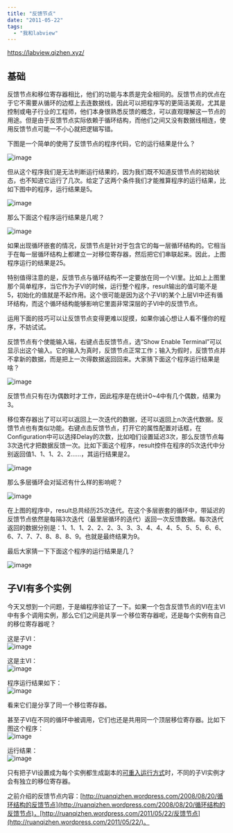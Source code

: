 ```yaml
---
title: "反馈节点"
date: "2011-05-22"
tags: 
  - "我和labview"
---
```


https://labview.qizhen.xyz/

## 基础

反馈节点和移位寄存器相比，他们的功能与本质是完全相同的。反馈节点的优点在于它不需要从循环的边框上去连数据线，因此可以把程序写的更简洁美观，尤其是控制或电子行业的工程师，他们本身很熟悉反馈的概念，可以直观理解这一节点的用途。但是由于反馈节点实际依赖于循环结构，而他们之间又没有数据线相连，使用反馈节点可能一不小心就把逻辑写错。

下图是一个简单的使用了反馈节点的程序代码，它的运行结果是什么？

![image](images/image3.png "image")

但从这个程序我们是无法判断运行结果的，因为我们既不知道反馈节点的初始状态，也不知道它运行了几次。给定了这两个条件我们才能推算程序的运行结果，比如下图中的程序，运行结果是5。

![image](images/image4.png "image")

那么下面这个程序运行结果是几呢？

![image](images/image5.png "image")

如果出现循环嵌套的情况，反馈节点是针对于包含它的每一层循环结构的。它相当于在每一层循环结构上都建立一对移位寄存器，然后把它们串联起来。因此，上图程序运行的结果是25。

特别值得注意的是，反馈节点与循环结构不一定要放在同一个VI里。比如上上图里那个简单程序，当它作为子VI的时候，运行整个程序，result输出的值可能不是5，初始化的值就是不起作用。这个很可能是因为这个子VI的某个上层VI中还有循环结构，而这个循环结构能够影响它里面非常深层的子VI中的反馈节点。

运用下面的技巧可以让反馈节点变得更难以捉摸，如果你诚心想让人看不懂你的程序，不妨试试。

反馈节点有个使能输入端，右键点击反馈节点，选“Show Enable Terminal”可以显示出这个输入。它的输入为真时，反馈节点正常工作；输入为假时，反馈节点并不拿新的数据，而是把上一次得数据返回回来。大家猜下面这个程序运行结果是啥？

![image](images/image6.png "image")

反馈节点只有在i为偶数时才工作，因此程序是在统计0~4中有几个偶数，结果为3。

移位寄存器出了可以可以返回上一次迭代的数据，还可以返回上n次迭代数据。反馈节点也有类似功能。右键点击反馈节点，打开它的属性配置对话框，在Configuration中可以选择Delay的次数，比如咱们设置延迟3次，那么反馈节点每3次迭代才把数据反馈一次。比如下面这个程序，result控件在程序的5次迭代中分别返回值1、1、1、2、2……，其运行结果是2。

![image](images/image7.png "image")

那么多层循环会对延迟有什么样的影响呢？

![image](images/image8.png "image")

在上图的程序中，result总共经历25次迭代。在这个多层嵌套的循环中，带延迟的反馈节点依然是每隔3次迭代（最里层循环的迭代）返回一次反馈数据。每次迭代返回的数据分别是：1、1、1、2、2、2、3、3、3、4、4、4、5、5、5、6、6、6、7、7、7、8、8、8、9。也就是最终结果为9。

最后大家猜一下下面这个程序的运行结果是几？

![image](images/image9.png "image")

## 子VI有多个实例


今天又想到一个问题，于是编程序验证了一下。如果一个包含反馈节点的VI在主VI中有多个调用实例，那么它们之间是共享一个移位寄存器呢，还是每个实例有自己的移位寄存器呢？

这是子VI：  
![image](images/image.png "image")

这是主VI：  
![image](images/image1.png "image")

程序运行结果如下：  
![image](images/image2.png "image")

看来它们是分享了同一个移位寄存器。

甚至子VI在不同的循环中被调用，它们也还是共用同一个顶层移位寄存器。比如下图这个程序：  
![image](images/image33.png "image")

运行结果：  
![image](images/image34.png "image")

只有把子VI设置成为每个实例都生成副本的[可重入运行方式](http://ruanqizhen.wordpress.com/2006/07/19/%E5%A6%82%E4%BD%95%E4%BD%BF%E7%94%A8-vi-%E7%9A%84%E9%87%8D%E5%85%A5%E5%B1%9E%E6%80%A7%EF%BC%88reentrant%EF%BC%89/)时，不同的子VI实例才会有独立的移位寄存器。

之前介绍的反馈节点内容：[http://ruanqizhen.wordpress.com/2008/08/20/循环结构的反馈节点](http://ruanqizhen.wordpress.com/2008/08/20/循环结构的反馈节点)，[http://ruanqizhen.wordpress.com/2011/05/22/反馈节点](http://ruanqizhen.wordpress.com/2011/05/22/)。


